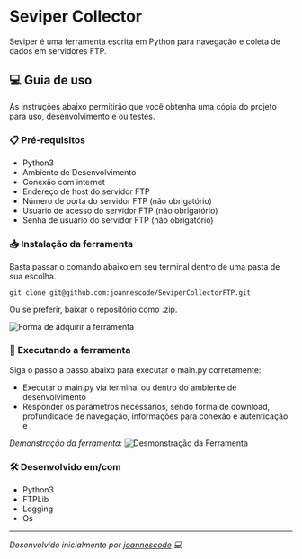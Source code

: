 # Seviper Collector

Seviper é uma ferramenta escrita em Python para navegação e coleta de dados em servidores FTP.

## 💻 Guia de uso

As instruções abaixo permitirão que você obtenha uma cópia do projeto para uso, desenvolvimento e ou testes.

### 📋 Pré-requisitos
- Python3 
- Ambiente de Desenvolvimento 
- Conexão com internet
- Endereço de host do servidor FTP
- Número de porta do servidor FTP (não obrigatório)
- Usuário de acesso do servidor FTP (não obrigatório)
- Senha de usuário do servidor FTP (não obrigatório)

### 📥 Instalação da ferramenta
Basta passar o comando abaixo em seu terminal dentro de uma pasta de sua escolha.

`git clone git@github.com:joannescode/SeviperCollectorFTP.git`

Ou se preferir, baixar o repositório como .zip.

![Forma de adquirir a ferramenta](images/download_ferramenta.png)

### 🤖 Executando a ferramenta
Siga o passo a passo abaixo para executar o main.py corretamente:

- Executar o main.py via terminal ou dentro do ambiente de desenvolvimento
- Responder os parâmetros necessários, sendo forma de download, profundidade de navegação, informações para conexão e autenticação e .

*Demonstração da ferramenta:*
![Desmonstração da Ferramenta](<images/demonstracao.gif>)

### 🛠️ Desenvolvido em/com
- Python3
- FTPLib
- Logging
- Os
  
<hr>

*Desenvolvido inicialmente por [joannescode](https://github.com/joannescode) 💻*
